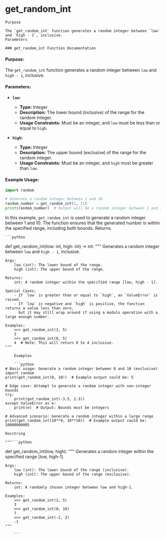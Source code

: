 # get_random_int

    Purpose

    The `get_random_int` function generates a random integer between `low` and `high - 1`, inclusive.
    Parameters

    ### get_random_int Function Documentation

#### Purpose:
The `get_random_int` function generates a random integer between `low` and `high - 1`, inclusive.

#### Parameters:

- **`low`:**  
  - **Type:** Integer
  - **Description:** The lower bound (inclusive) of the range for the random integer.
  - **Usage Constraints:** Must be an integer, and `low` must be less than or equal to `high`.

- **`high`:**  
  - **Type:** Integer
  - **Description:** The upper bound (exclusive) of the range for the random integer.
  - **Usage Constraints:** Must be an integer, and `high` must be greater than `low`.

#### Example Usage:

```python
import random

# Generate a random integer between 1 and 10
random_number = get_random_int(1, 11)
print(random_number)  # Output will be a random integer between 1 and 10, inclusive.
```

In this example, `get_random_int` is used to generate a random integer between 1 and 10. The function ensures that the generated number is within the specified range, including both bounds.
    Returns

    ```python
def get_random_int(low: int, high: int) -> int:
    """
    Generates a random integer between `low` and `high - 1`, inclusive.

    Args:
        low (int): The lower bound of the range.
        high (int): The upper bound of the range.

    Returns:
        int: A random integer within the specified range [low, high - 1].

    Special Cases:
        - If `low` is greater than or equal to `high`, an `ValueError` is raised.
        - If `low` is negative and `high` is positive, the function returns a value less than zero,
          but it may still wrap around if using a modulo operation with a large enough number.

    Examples:
        >>> get_random_int(1, 5)
        3
        >>> get_random_int(0, 5)
        4  # Note: This will return 0 to 4 inclusive.
    """
```
    Examples

    ```python
# Basic usage: Generate a random integer between 0 and 10 (exclusive)
import random
print(get_random_int(0, 10))  # Example output could be: 5

# Edge case: Attempt to generate a random integer with non-integer bounds
try:
    print(get_random_int(-3.5, 2.3))
except ValueError as e:
    print(e)  # Output: Bounds must be integers

# Advanced scenario: Generate a random integer within a large range
print(get_random_int(10**9, 10**10))  # Example output could be: 10000000005
```
    Docstring

    """```python
def get_random_int(low, high):
    """
    Generates a random integer within the specified range [low, high-1].

    Args:
        low (int): The lower bound of the range (inclusive).
        high (int): The upper bound of the range (exclusive).

    Returns:
        int: A randomly chosen integer between low and high-1.

    Examples:
        >>> get_random_int(1, 5)
        3
        >>> get_random_int(0, 10)
        7
        >>> get_random_int(-1, 2)
        -1
    """
```"""
    ```